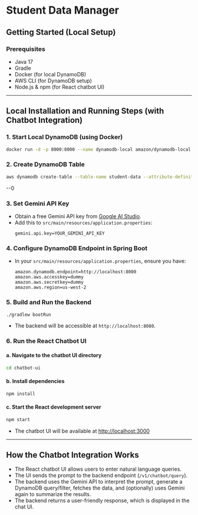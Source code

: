 # Student Data Manager

## Getting Started (Local Setup)

### Prerequisites

- Java 17
- Gradle
- Docker (for local DynamoDB)
- AWS CLI (for DynamoDB setup)
- Node.js & npm (for React chatbot UI)

---

## Local Installation and Running Steps (with Chatbot Integration)

### 1. **Start Local DynamoDB (using Docker)**
```bash
docker run -d -p 8000:8000 --name dynamodb-local amazon/dynamodb-local
```

### 2. **Create DynamoDB Table**
```bash
aws dynamodb create-table --table-name student-data --attribute-definitions AttributeName=id,AttributeType=N --key-schema AttributeName=id,KeyType=HASH --provisioned-throughput ReadCapacityUnits=5,WriteCapacityUnits=5 --endpoint-url http://localhost:8000
```
--0
### 3. **Set Gemini API Key**
- Obtain a free Gemini API key from [Google AI Studio](https://aistudio.google.com/app/apikey).
- Add this to `src/main/resources/application.properties`:
  ```
  gemini.api.key=YOUR_GEMINI_API_KEY
  ```

### 4. **Configure DynamoDB Endpoint in Spring Boot**
- In your `src/main/resources/application.properties`, ensure you have:
  ```
  amazon.dynamodb.endpoint=http://localhost:8000
  amazon.aws.accesskey=dummy
  amazon.aws.secretkey=dummy
  amazon.aws.region=us-west-2
  ```

### 5. **Build and Run the Backend**
```bash
./gradlew bootRun
```
- The backend will be accessible at `http://localhost:8080`.

### 6. **Run the React Chatbot UI**

#### a. **Navigate to the chatbot UI directory**
```bash
cd chatbot-ui
```

#### b. **Install dependencies**
```bash
npm install
```

#### c. **Start the React development server**
```bash
npm start
```
- The chatbot UI will be available at [http://localhost:3000](http://localhost:3000)

---

## How the Chatbot Integration Works
- The React chatbot UI allows users to enter natural language queries.
- The UI sends the prompt to the backend endpoint (`/v1/chatbot/query`).
- The backend uses the Gemini API to interpret the prompt, generate a DynamoDB query/filter, fetches the data, and (optionally) uses Gemini again to summarize the results.
- The backend returns a user-friendly response, which is displayed in the chat UI.

